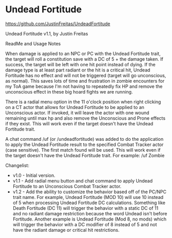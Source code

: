 # Undead Fortitude

https://github.com/JustinFreitas/UndeadFortitude

Undead Fortitude v1.1, by Justin Freitas

ReadMe and Usage Notes

When damage is applied to an NPC or PC with the Undead Fortitude trait, the target will roll a constitution save with a DC of 5 + the damage taken.  If success, the target will be left with one hit point instead of dying.  If the damage type is at least part radiant or the hit is a critical hit, Undead Fortitude has no effect and will not be triggered (target will go unconscious, as normal).  This saves lots of time and frustration in zombie encounters for my ToA game because I'm not having to repeatedly fix HP and remove the unconscious effect in these big hoard fights we are running.

There is a radial menu option in the 11 o'clock position when right clicking on a CT actor that allows for Undead Fortitude to be applied to an Unconscious actor.  If invoked, it will leave the actor with one wound remaining until max hp and also remove the Unconscious and Prone effects if they exist.  This will work even if the target doesn't have the Undead Fortitude trait.

A chat command /uf (or /undeadfortitude) was added to do the application to apply the Undead Fortitude result to the specified Combat Tracker actor (case sensitive).  The first match found will be used.  This will work even if the target doesn't have the Undead Fortitude trait.  For example: /uf Zombie

Changelist:
- v1.0 - Initial version.
- v1.1 - Add radial menu button and chat command to apply Undead Fortitude to an Unconscious Combat Tracker actor.
- v1.2 - Add the ability to customize the behavior based off of the PC/NPC trait name.  For example, Undead Fortitude (MOD 10) will use 10 instead of 5 when processing Undead Fortitude DC calculations.  Something like Death Fortitude (DC 11) will trigger the behavior with a static DC of 11 and no radiant damage restriction because the word Undead isn't before Fortitude.  Another example is Undead Fortitude (Mod 8, no mods) which will trigger the behavior with a DC modifier of 8 instead of 5 and not have the radiant damage or critical hit restrictions.
